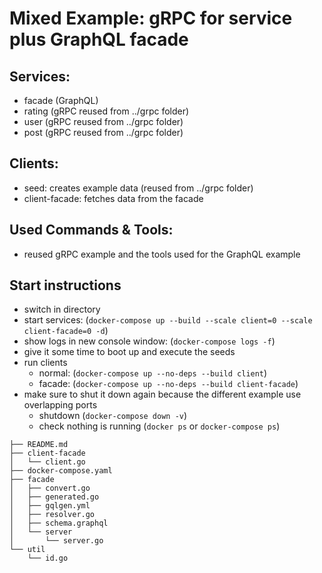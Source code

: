 # Mixed Example: gRPC for service plus GraphQL facade 

## Services:
- facade (GraphQL)
- rating (gRPC reused from ../grpc folder)
- user (gRPC reused from ../grpc folder)
- post (gRPC reused from ../grpc folder)

## Clients:
- seed: creates example data (reused from ../grpc folder)
- client-facade: fetches data from the facade

## Used Commands & Tools:

- reused gRPC example and the tools used for the GraphQL example

## Start instructions

- switch in directory
- start services: (`docker-compose up --build --scale client=0 --scale client-facade=0 -d`)
- show logs in new console window: (`docker-compose logs -f`)
- give it some time to boot up and execute the seeds
- run clients
  - normal: (`docker-compose up --no-deps --build client`)
  - facade: (`docker-compose up --no-deps --build client-facade`)
- make sure to shut it down again because the different example use overlapping ports
  - shutdown (`docker-compose down -v`)
  - check nothing is running (`docker ps` or `docker-compose ps`)
  
```
├── README.md
├── client-facade
│   └── client.go
├── docker-compose.yaml
├── facade
│   ├── convert.go
│   ├── generated.go
│   ├── gqlgen.yml
│   ├── resolver.go
│   ├── schema.graphql
│   └── server
│       └── server.go
└── util
    └── id.go
```